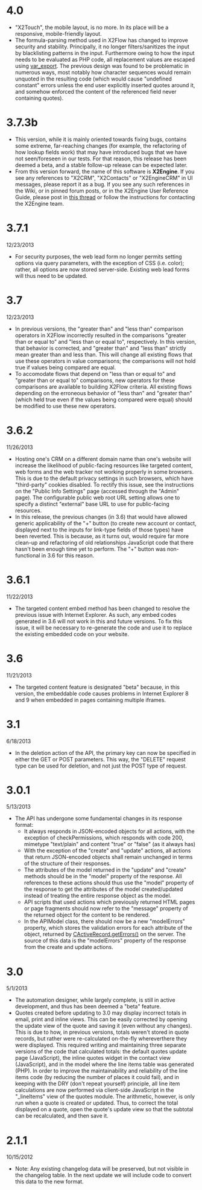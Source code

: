 # 4.0 #
* "X2Touch", the mobile layout, is no more. In its place will be a responsive,
  mobile-friendly layout.   
* The formula-parsing method used in X2Flow has changed to improve security and 
  stability. Principally, it no longer filters/sanitizes the input by blacklisting
  patterns in the input. Furthermore owing to how the input needs to be evaluated
  as PHP code, all replacement values are escaped using 
  [var_export](http://php.net/var_export). The previous design was found to be 
  problematic in numerous ways, most notably how character sequences would remain
  unquoted in the resulting code (which would cause "undefined constant" errors
  unless the end user explicitly inserted quotes around it, and somehow enforced
  the content of the referenced field never containing quotes).

# 3.7.3b #
* This version, while it is mainly oriented towards fixing bugs, contains some
  extreme, far-reaching changes (for example, the refactoring of how lookup fields
  work) that may have introduced bugs that we have not seen/foreseen in our tests.
  For that reason, this release has been deemed a beta, and a stable follow-up release
  can be expected later.
* From this version forward, the name of this software is **X2Engine**. If you see
  any references to "X2CRM", "X2Contacts" or "X2EngineCRM" in UI messages, please
  report it as a bug. If you see any such references in the Wiki, or in pinned forum
  posts, or in the X2Engine User Reference Guide, please post in 
  [this thread](http://x2community.com/topic/1482-branding-consistency/) or follow
  the instructions for contacting the X2Engine team.

# 3.7.1 #
12/23/2013
* For security purposes, the web lead form no longer permits setting options via
  query parameters, with the exception of CSS (i.e. color); rather, all options
  are now stored server-side. Existing web lead forms will thus need to be updated.

# 3.7 #
12/23/2013
* In previous versions, the "greater than" and "less than" comparison operators 
  in X2Flow incorrectly resulted in the comparisons "greater than or equal to" 
  and "less than or equal to", respectively. In this version, that behavior is
  corrected, and "greater than" and "less than" strictly mean greater than and
  less than. This will change all existing flows that use these operators in
  value comparisons; the comparisons will not hold true if values being compared
  are equal.
* To accomodate flows that depend on "less than or equal to" and "greater than 
  or equal to" comparisons, new operators for these comparisons are available 
  to building X2Flow criteria. All existing flows depending on the erroneous
  behavior of "less than" and "greater than" (which held true even if the values
  being compared were equal) should be modified to use these new operators.

# 3.6.2 #
11/26/2013
* Hosting one's CRM on a different domain name than one's website will increase 
  the likelihood of public-facing resources like targeted content, web forms and
  the web tracker not working properly in some browsers. This is due to the 
  default privacy settings in such browsers, which have "third-party" cookies
  disabled. To rectify this issue, see the instructions on the "Public Info 
  Settings" page (accessed through the "Admin" page). The configurable public web
  root URL setting allows one to specify a distinct "external" base URL to use for
  public-facing resources. 
* In this release, the previous changes (in 3.6) that would have allowed generic
  applicability of the "+" button (to create new account or contact, displayed next
  to the inputs for link-type fields of those types) have been reverted. This is
  because, as it turns out, would require far more clean-up and refactoring of 
  old relationships JavaScript code that there hasn't been enough time yet to 
  perform. The "+" button was non-functional in 3.6 for this reason.

# 3.6.1 #
11/22/2013
* The targeted content embed method has been changed to resolve the previous 
  issue with Internet Explorer. As such, any embed codes generated in 3.6 will
  not work in this and future versions. To fix this issue, it will be necessary 
  to re-generate the code and use it to replace the existing embedded code on 
  your website.

# 3.6 #
11/21/2013
* The targeted content feature is designated "beta" because, in this version, 
  the embeddable code causes problems in Internet Explorer 8 and 9 when embedded
  in pages containing multiple iframes.

# 3.1 #
6/18/2013
* In the deletion action of the API, the primary key can now be specified in
  either the GET or POST parameters. This way, the "DELETE" request type can be
  used for deletion, and not just the POST type of request.

# 3.0.1 #
5/13/2013
* The API has undergone some fundamental changes in its response format:
  * It always responds in JSON-encoded objects for all actions, with the
    exception of checkPermissions, which responds with code 200, mimetype
    "text/plain" and content "true" or "false" (as it always has)
  * With the exception of the "create" and "update" actions, all actions that
    return JSON-encoded objects shall remain unchanged in terms of the structure
    of their responses.
  * The attributes of the model returned in the "update" and "create" methods
    should be in the "model" property of the response. All references to these
    actions should thus use the "model" property of the response to get the
    attributes of the model created/updated instead of treating the entire
    response object as the model.
  * API scripts that used actions which previously returned HTML pages or page
    fragments should now refer to the "message" property of the returned object
    for the content to be rendered.
  * In the APIModel class, there should now be a new "modelErrors" property,
    which stores the validation errors for each attribute of the object, returned by
    [CActiveRecord.getErrors()](http://www.yiiframework.com/doc/api/1.1/CModel#errors-detail)
    on the server. The source of this data is the "modelErrors" property of the
    response from the create and update actions.

# 3.0 #
5/1/2013
* The automation designer, while largely complete, is still in active 
  development, and thus has been deemed a "beta" feature.
* Quotes created before updating to 3.0 may display incorrect totals in email,
  print and inline views. This can be easily corrected by opening the update 
  view of the quote and saving it (even without any changes). This is due to 
  how, in previous versions, totals weren't stored in quote records, but rather 
  were re-calculated on-the-fly whereverthere they were displayed. This required 
  writing and maintaining three separate versions of the code that calculated
  totals: the default quotes update page (JavaScript), the inline quotes widget
  in the contact view (JavaScript), and in the model where the line items table 
  was generated (PHP). In order to improve the maintainability and reliability 
  of the line items code (by reducing the number of places it could fail), and 
  in keeping with the DRY (don't repeat yourself) principle, all line item 
  calculations are now performed via client-side JavaScript in the 
  "\_lineItems" view of the quotes module. The arithmetic, however, is only run 
  when a quote is created or updated. Thus, to correct the total displayed on 
  a quote, open the quote's update view so that the subtotal can be 
  recalculated, and then save it.

# 2.1.1 #
10/15/2012
* Note: Any existing changelog data will be preserved, but not visible in the
  changelog table. In the next update we will include code to convert this data
  to the new format.
